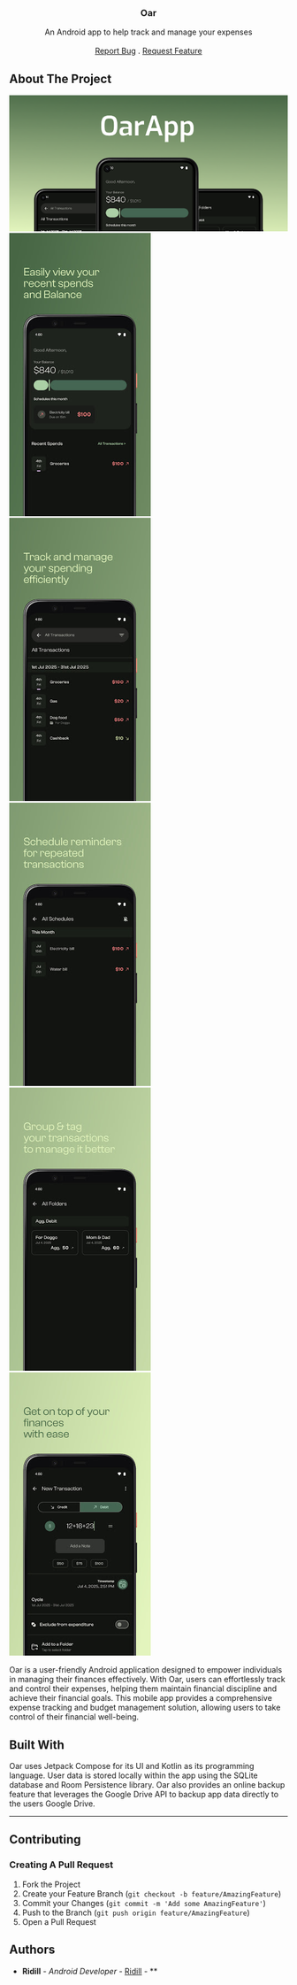 <br/>
<p align="center">
  <h3 align="center">Oar</h3>

  <p align="center">
    An Android app to help track and manage your expenses
    <br/>
    <br/>
    <a href="https://github.com/RemijiusBrian/Oar/issues">Report Bug</a>
    .
    <a href="https://github.com/RemijiusBrian/Oar/issues">Request Feature</a>
  </p>

## About The Project

![Feature](images/feature.png)
![Screenshot 1](images/screenshot-1.jpg)
![Screenshot 2](images/screenshot-2.jpg)
![Screenshot 3](images/screenshot-3.jpg)
![Screenshot 4](images/screenshot-4.jpg)
![Screenshot 5](images/screenshot-5.jpg)

Oar is a user-friendly Android application designed to empower individuals in managing their
finances effectively. With Oar, users can effortlessly track and control their expenses, helping
them maintain financial discipline and achieve their financial goals. This mobile app provides a
comprehensive expense tracking and budget management solution, allowing users to take control of
their financial well-being.

## Built With

Oar uses Jetpack Compose for its UI and Kotlin as its programming language.
User data is stored locally within the app using the SQLite database and Room Persistence library.
Oar also provides an online backup feature that leverages the Google Drive API to backup app data
directly to the users Google Drive.

---

## Contributing

### Creating A Pull Request

1. Fork the Project
2. Create your Feature Branch (`git checkout -b feature/AmazingFeature`)
3. Commit your Changes (`git commit -m 'Add some AmazingFeature'`)
4. Push to the Branch (`git push origin feature/AmazingFeature`)
5. Open a Pull Request

## Authors

* **Ridill** - *Android Developer* - [Ridill](https://github.com/RemijiusBrian) - **
